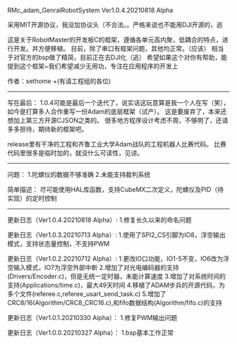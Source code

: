 RMc_adam_GenralRobotSystem
Ver1.0.4.20210818 Alpha

采用MIT开源协议，我没加协议头（不合法。。严格来说也不能用DJI开源的，逃

这是关于RobotMaster的开发板C的框架，遵循各单元高内聚，低耦合的特点，进行开发。并方便移植。
目前，除了串口有框架问题，其他均正常。（应该）
相当于对官方的bsp做了精简，目前正在去DJI化（逃）
希望如果这个对你有帮助，能提到这个框架~我们希望减少无用功，专注在应用程序的开发上

作者：sethome +(有请工程组的各位)

___
写在最后：
1.0.4可能是最后一个迭代了，说实话这玩意算是我一个人在写（笑），如今是打算多人合作重写一份Adam的底层框架（试产）。
这是要废弃了，本来还想加上第三方开源CJSON之类的。
很多地方程序设计考虑不周，不够明了，还请多多担待，期待新的框架吧。

release里有干净的工程和齐鲁工业大学Adam战队的工程机器人比赛代码。
比赛代码里很多是临时加的，就没什么可读性，见谅。
___
问题：
1.陀螺仪的数据不够准确
2.未能支持裁判系统

简单描述：
尽可能使用HAL库函数，支持CubeMX二次定义，陀螺仪及PID（待实现）的定时控制

___
更新日志（Ver1.0.4.20210818 Alpha）:
1.修复长久以来的命名问题

更新日志（Ver1.0.3.20210713 Alpha）:
1.使用了SPI2_CS引脚为IO8，浮空输出模式，支持状态量控制，不支持PWM

更新日志（Ver1.0.2.20210712 Alpha）:
1.更改IO口功能，IO1-5不变，IO6改为浮空输入模式，IO7为浮空外部中断
2.增加了对光电编码器的支持(Drivers/Encoder.c)，但是无统一定时器，未能计算速度
3.增加了对系统时间的支持(Applications/time.c)，最大49天时间
4.移植了ADAM步兵的开源代码，为多个文件(referee.c,referee_usart_send_task.c)
5.增加了CRC8/16(Algorithm/CRC8_CRC16.c),和fifo数据结构(Algorithm/fifo.c)的支持

更新日志（Ver1.0.1.20210330 Alpha）：
1.修复PWM输出问题

更新日志（Ver1.0.0.20210327 Alpha）：
1.bsp基本工作正常
